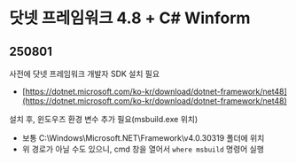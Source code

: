 # 닷넷 프레임워크 4.8 + C# Winform

## 250801
사전에 닷넷 프레임워크 개발자 SDK 설치 필요
- [https://dotnet.microsoft.com/ko-kr/download/dotnet-framework/net48](https://dotnet.microsoft.com/ko-kr/download/dotnet-framework/net48)

설치 후, 윈도우즈 환경 변수 추가 필요(msbuild.exe 위치)
- 보통 C:\Windows\Microsoft.NET\Framework\v4.0.30319 폴더에 위치
- 위 경로가 아닐 수도 있으니, cmd 창을 열어서 `where msbuild` 명령어 실행
